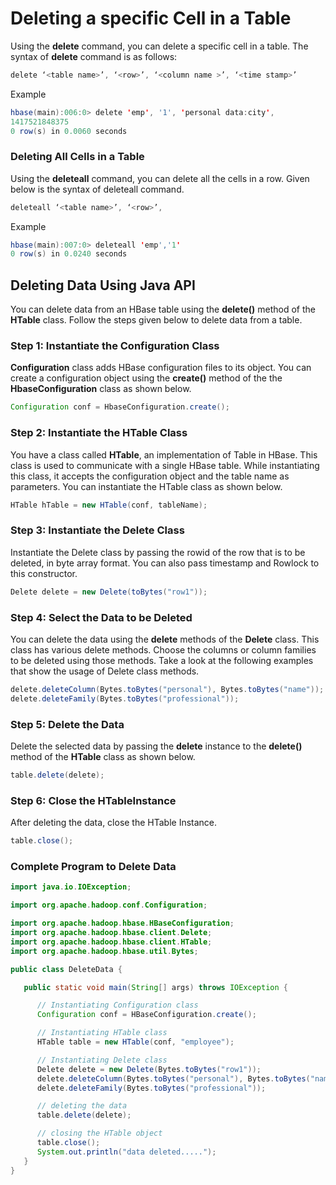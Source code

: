 # Deleting a specific Cell in a Table

Using the **delete** command, you can delete a specific cell in a table. The syntax of **delete** command is as follows:

``` Java
delete ‘<table name>’, ‘<row>’, ‘<column name >’, ‘<time stamp>’
```

Example

``` Java
hbase(main):006:0> delete 'emp', '1', 'personal data:city',
1417521848375
0 row(s) in 0.0060 seconds
```

### Deleting All Cells in a Table

Using the **deleteall** command, you can delete all the cells in a row. Given below is the syntax of deleteall command.

``` Java
deleteall ‘<table name>’, ‘<row>’,
```

Example

``` Java
hbase(main):007:0> deleteall 'emp','1'
0 row(s) in 0.0240 seconds
```

## Deleting Data Using Java API

You can delete data from an HBase table using the **delete()** method of the **HTable** class. Follow the steps given below to delete data from a table.

### Step 1: Instantiate the Configuration Class

**Configuration** class adds HBase configuration files to its object. You can create a configuration object using the **create()** method of the the **HbaseConfiguration** class as shown below.

``` Java
Configuration conf = HbaseConfiguration.create();
```

### Step 2: Instantiate the HTable Class

You have a class called **HTable**, an implementation of Table in HBase. This class is used to communicate with a single HBase table. While instantiating this class, it accepts the configuration object and the table name as parameters. You can instantiate the HTable class as shown below.

``` Java
HTable hTable = new HTable(conf, tableName); 
```

### Step 3: Instantiate the Delete Class

Instantiate the Delete class by passing the rowid of the row that is to be deleted, in byte array format. You can also pass timestamp and Rowlock to this constructor.

``` Java
Delete delete = new Delete(toBytes("row1"));
```

### Step 4: Select the Data to be Deleted

You can delete the data using the **delete** methods of the **Delete** class. This class has various delete methods. Choose the columns or column families to be deleted using those methods. Take a look at the following examples that show the usage of Delete class methods.

``` Java
delete.deleteColumn(Bytes.toBytes("personal"), Bytes.toBytes("name"));
delete.deleteFamily(Bytes.toBytes("professional"));
```

### Step 5: Delete the Data

Delete the selected data by passing the **delete** instance to the **delete()** method of the **HTable** class as shown below.

``` Java
table.delete(delete); 
```

### Step 6: Close the HTableInstance

After deleting the data, close the HTable Instance.

``` Java
table.close();
```


### Complete Program to Delete Data


``` Java
import java.io.IOException;

import org.apache.hadoop.conf.Configuration;

import org.apache.hadoop.hbase.HBaseConfiguration;
import org.apache.hadoop.hbase.client.Delete;
import org.apache.hadoop.hbase.client.HTable;
import org.apache.hadoop.hbase.util.Bytes;

public class DeleteData {

   public static void main(String[] args) throws IOException {

      // Instantiating Configuration class
      Configuration conf = HBaseConfiguration.create();

      // Instantiating HTable class
      HTable table = new HTable(conf, "employee");

      // Instantiating Delete class
      Delete delete = new Delete(Bytes.toBytes("row1"));
      delete.deleteColumn(Bytes.toBytes("personal"), Bytes.toBytes("name"));
      delete.deleteFamily(Bytes.toBytes("professional"));

      // deleting the data
      table.delete(delete);

      // closing the HTable object
      table.close();
      System.out.println("data deleted.....");
   }
}
```
